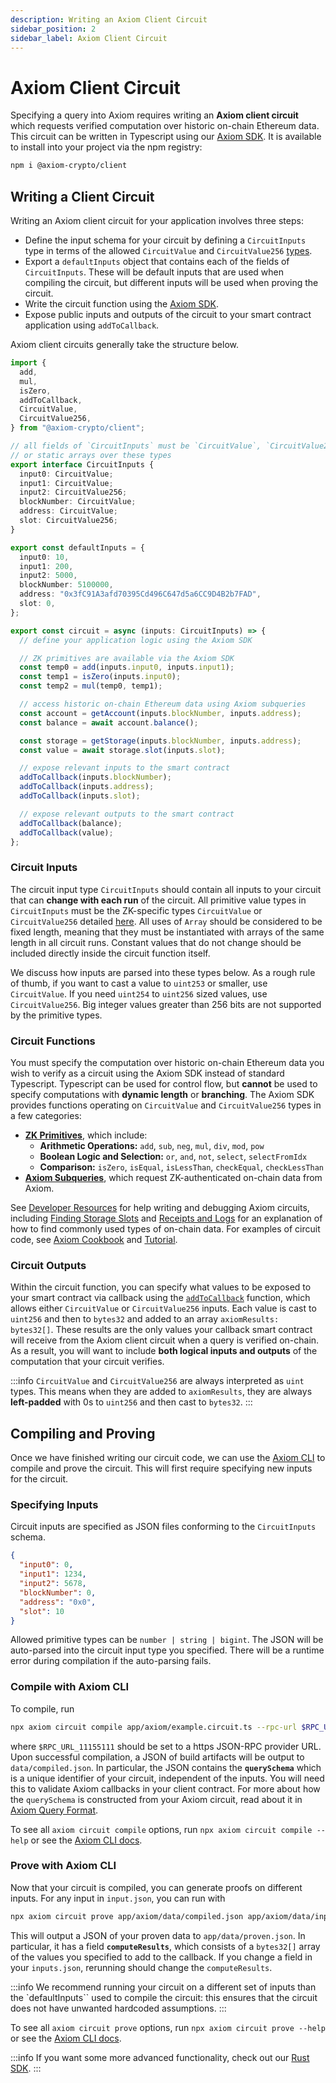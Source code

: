 ```yaml
---
description: Writing an Axiom Client Circuit
sidebar_position: 2
sidebar_label: Axiom Client Circuit
---
```


# Axiom Client Circuit

Specifying a query into Axiom requires writing an **Axiom client circuit** which requests verified computation over historic on-chain Ethereum data. This circuit can be written in Typescript using our [Axiom SDK](/sdk/overview). It is available to install into your project via the npm registry:

```bash npm2yarn
npm i @axiom-crypto/client
```

## Writing a Client Circuit

Writing an Axiom client circuit for your application involves three steps:

- Define the input schema for your circuit by defining a `CircuitInputs` type in terms of the allowed `CircuitValue` and `CircuitValue256` [types](/sdk/typescript-sdk/axiom-circuit/circuit-types).
- Export a `defaultInputs` object that contains each of the fields of `CircuitInputs`. These will be default inputs that are used when compiling the circuit, but different inputs will be used when proving the circuit.
- Write the circuit function using the [Axiom SDK](/sdk/overview).
- Expose public inputs and outputs of the circuit to your smart contract application using `addToCallback`.

Axiom client circuits generally take the structure below.

```typescript title="app/axiom/example.circuit.ts"
import {
  add,
  mul,
  isZero,
  addToCallback,
  CircuitValue,
  CircuitValue256,
} from "@axiom-crypto/client";

// all fields of `CircuitInputs` must be `CircuitValue`, `CircuitValue256`,
// or static arrays over these types
export interface CircuitInputs {
  input0: CircuitValue;
  input1: CircuitValue;
  input2: CircuitValue256;
  blockNumber: CircuitValue;
  address: CircuitValue;
  slot: CircuitValue256;
}

export const defaultInputs = {
  input0: 10,
  input1: 200,
  input2: 5000,
  blockNumber: 5100000,
  address: "0x3fC91A3afd70395Cd496C647d5a6CC9D4B2b7FAD",
  slot: 0,
};

export const circuit = async (inputs: CircuitInputs) => {
  // define your application logic using the Axiom SDK

  // ZK primitives are available via the Axiom SDK
  const temp0 = add(inputs.input0, inputs.input1);
  const temp1 = isZero(inputs.input0);
  const temp2 = mul(temp0, temp1);

  // access historic on-chain Ethereum data using Axiom subqueries
  const account = getAccount(inputs.blockNumber, inputs.address);
  const balance = await account.balance();

  const storage = getStorage(inputs.blockNumber, inputs.address);
  const value = await storage.slot(inputs.slot);

  // expose relevant inputs to the smart contract
  addToCallback(inputs.blockNumber);
  addToCallback(inputs.address);
  addToCallback(inputs.slot);

  // expose relevant outputs to the smart contract
  addToCallback(balance);
  addToCallback(value);
};
```

### Circuit Inputs

The circuit input type `CircuitInputs` should contain all inputs to your circuit that can **change with each run** of the circuit. All primitive value types in `CircuitInputs` must be the ZK-specific types `CircuitValue` or `CircuitValue256` detailed [here](/sdk/typescript-sdk/axiom-circuit/circuit-types). All uses of `Array` should be considered to be fixed length, meaning that they must be instantiated with arrays of the same length in all circuit runs. Constant values that do not change should be included directly inside the circuit function itself.

We discuss how inputs are parsed into these types below. As a rough rule of thumb, if you want to cast a value to `uint253` or smaller, use `CircuitValue`. If you need `uint254` to `uint256` sized values, use `CircuitValue256`. Big integer values greater than 256 bits are not supported by the primitive types.

### Circuit Functions

You must specify the computation over historic on-chain Ethereum data you wish to verify as a circuit using the Axiom SDK instead of standard Typescript. Typescript can be used for control flow, but **cannot** be used to specify computations with **dynamic length** or **branching**. The Axiom SDK provides functions operating on `CircuitValue` and `CircuitValue256` types in a few categories:

- [**ZK Primitives**](/sdk/typescript-sdk/axiom-circuit/zk-primitives), which include:
  - **Arithmetic Operations:** `add`, `sub`, `neg`, `mul`, `div`, `mod`, `pow`
  - **Boolean Logic and Selection:** `or`, `and`, `not`, `select`, `selectFromIdx`
  - **Comparison:** `isZero`, `isEqual`, `isLessThan`, `checkEqual`, `checkLessThan`
- [**Axiom Subqueries**](/sdk/typescript-sdk/axiom-circuit/axiom-subqueries), which request ZK-authenticated on-chain data from Axiom.

See [Developer Resources](/docs/developer-resources) for help writing and debugging Axiom circuits, including [Finding Storage Slots](/docs/developer-resources/on-chain-data/finding-storage-slots) and [Receipts and Logs](/docs/developer-resources/on-chain-data/transaction-receipts-and-logs) for an explanation of how to find commonly used types of on-chain data. For examples of circuit code, see [Axiom Cookbook](/docs/developer-resources/axiom-cookbook) and [Tutorial](/docs/tutorial/setting-up).

### Circuit Outputs

Within the circuit function, you can specify what values to be exposed to your smart contract via callback using the [`addToCallback`](/sdk/typescript-sdk/axiom-circuit/system-functions.md#addtocallback) function, which allows either `CircuitValue` or `CircuitValue256` inputs. Each value is cast to `uint256` and then to `bytes32` and added to an array `axiomResults: bytes32[]`. These results are the only values your callback smart contract will receive from the Axiom client circuit when a query is verified on-chain. As a result, you will want to include **both logical inputs and outputs** of the computation that your circuit verifies.

:::info
`CircuitValue` and `CircuitValue256` are always interpreted as `uint` types. This means when they are added to `axiomResults`, they are always **left-padded** with 0s to `uint256` and then cast to `bytes32`.
:::

## Compiling and Proving

Once we have finished writing our circuit code, we can use the [Axiom CLI](/sdk/typescript-sdk/axiom-cli) to compile and prove the circuit. This will first require specifying new inputs for the circuit.

### Specifying Inputs

Circuit inputs are specified as JSON files conforming to the `CircuitInputs` schema.

```json title="app/axiom/data/inputs.json"
{
  "input0": 0,
  "input1": 1234,
  "input2": 5678,
  "blockNumber": 0,
  "address": "0x0",
  "slot": 10
}
```

Allowed primitive types can be `number | string | bigint`. The JSON will be auto-parsed into the circuit input type you specified. There will be a runtime error during compilation if the auto-parsing fails.

### Compile with Axiom CLI

To compile, run

```bash
npx axiom circuit compile app/axiom/example.circuit.ts --rpc-url $RPC_URL_11155111
```

where `$RPC_URL_11155111` should be set to a https JSON-RPC provider URL. Upon successful compilation, a JSON of build artifacts will be output to `data/compiled.json`. In particular, the JSON contains the **`querySchema`** which is a unique identifier of your circuit, independent of the inputs. You will need this to validate Axiom callbacks in your client contract. For more about how the `querySchema` is constructed from your Axiom circuit, read about it in [Axiom Query Format](/protocol/protocol-design/axiom-query-protocol/axiom-query-format#query-schema).

To see all `axiom circuit compile` options, run `npx axiom circuit compile --help` or see the [Axiom CLI docs](/sdk/typescript-sdk/axiom-cli.md#compile "mention").

### Prove with Axiom CLI

Now that your circuit is compiled, you can generate proofs on different inputs. For any input in `input.json`, you can run with

```bash
npx axiom circuit prove app/axiom/data/compiled.json app/axiom/data/input.json --rpc-url $RPC_URL_11155111
```

This will output a JSON of your proven data to `app/data/proven.json`. In particular, it has a field **`computeResults`**, which consists of a `bytes32[]` array of the values you specified to add to the callback. If you change a field in your `inputs.json`, rerunning should change the `computeResults`.

:::info
We recommend running your circuit on a different set of inputs than the `defaultInputs`` used to compile the circuit: this ensures that the circuit does not have unwanted hardcoded assumptions.
:::

To see all `axiom circuit prove` options, run `npx axiom circuit prove --help` or see the [Axiom CLI docs](/sdk/typescript-sdk/axiom-cli.md#prove "mention").

:::info
If you want some more advanced functionality, check out our [Rust SDK](../../sdk/rust-sdk/axiom-rust.md).
:::
